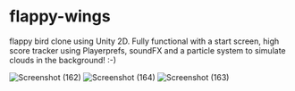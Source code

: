# flappy-wings
flappy bird clone using Unity 2D. Fully functional with a start screen, high score tracker using Playerprefs, soundFX and a particle system to simulate clouds in the background! :-)

![Screenshot (162)](https://github.com/mhmarina/flappy-wings/assets/140115877/daaf9535-2dd6-487e-88fc-745715c3745f)
![Screenshot (164)](https://github.com/mhmarina/flappy-wings/assets/140115877/579ddf37-0c46-4f3d-b0c2-a91433f943df)
![Screenshot (163)](https://github.com/mhmarina/flappy-wings/assets/140115877/b53dbf83-a2b5-4431-8542-04ea80c4133a)


